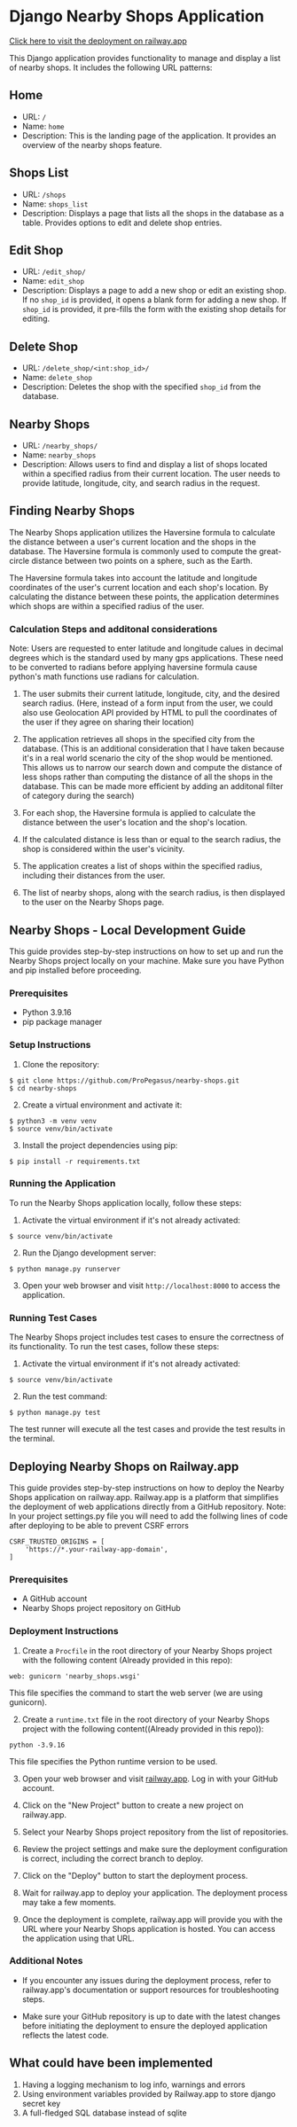 # Django Nearby Shops Application

[Click here to visit the deployment on railway.app](https://web-production-a819.up.railway.app/)

This Django application provides functionality to manage and display a list of nearby shops. It includes the following URL patterns:

## Home

- URL: `/`
- Name: `home`
- Description: This is the landing page of the application. It provides an overview of the nearby shops feature.

## Shops List

- URL: `/shops`
- Name: `shops_list`
- Description: Displays a page that lists all the shops in the database as a table. Provides options to edit and delete shop entries.

## Edit Shop

- URL: `/edit_shop/`
- Name: `edit_shop`
- Description: Displays a page to add a new shop or edit an existing shop. If no `shop_id` is provided, it opens a blank form for adding a new shop. If `shop_id` is provided, it pre-fills the form with the existing shop details for editing.

## Delete Shop

- URL: `/delete_shop/<int:shop_id>/`
- Name: `delete_shop`
- Description: Deletes the shop with the specified `shop_id` from the database.

## Nearby Shops

- URL: `/nearby_shops/`
- Name: `nearby_shops`
- Description: Allows users to find and display a list of shops located within a specified radius from their current location. The user needs to provide latitude, longitude, city, and search radius in the request.

## Finding Nearby Shops

The Nearby Shops application utilizes the Haversine formula to calculate the distance between a user's current location and the shops in the database. The Haversine formula is commonly used to compute the great-circle distance between two points on a sphere, such as the Earth.

The Haversine formula takes into account the latitude and longitude coordinates of the user's current location and each shop's location. By calculating the distance between these points, the application determines which shops are within a specified radius of the user.

### Calculation Steps and additonal considerations
Note: Users are requested to enter latitude and longitude calues in decimal degrees which is the standard used by many gps applications. These need to be converted to radians before applying haversine formula cause python's math functions use radians for calculation.

1. The user submits their current latitude, longitude, city, and the desired search radius. (Here, instead of a form input from the user, we could also use Geolocation API provided by HTML to pull the coordinates of the user if they agree on sharing their location)

2. The application retrieves all shops in the specified city from the database. (This is an additional consideration that I have taken because it's in a real world scenario the city of the shop would be mentioned. This allows us to narrow our search down and compute the distance of less shops rather than computing the distance of all the shops in the database. This can be made more efficient by adding an additonal filter of category during the search)

3. For each shop, the Haversine formula is applied to calculate the distance between the user's location and the shop's location.

4. If the calculated distance is less than or equal to the search radius, the shop is considered within the user's vicinity.

5. The application creates a list of shops within the specified radius, including their distances from the user.

6. The list of nearby shops, along with the search radius, is then displayed to the user on the Nearby Shops page.


## Nearby Shops - Local Development Guide

This guide provides step-by-step instructions on how to set up and run the Nearby Shops project locally on your machine. Make sure you have Python and pip installed before proceeding.

### Prerequisites

- Python 3.9.16
- pip package manager

### Setup Instructions

1. Clone the repository:

```
$ git clone https://github.com/ProPegasus/nearby-shops.git
$ cd nearby-shops
```

2. Create a virtual environment and activate it:

```
$ python3 -m venv venv
$ source venv/bin/activate
```

3. Install the project dependencies using pip:

```
$ pip install -r requirements.txt
```

### Running the Application

To run the Nearby Shops application locally, follow these steps:

1. Activate the virtual environment if it's not already activated:

```
$ source venv/bin/activate
```

2. Run the Django development server:

```
$ python manage.py runserver
```

3. Open your web browser and visit `http://localhost:8000` to access the application.

### Running Test Cases

The Nearby Shops project includes test cases to ensure the correctness of its functionality. To run the test cases, follow these steps:

1. Activate the virtual environment if it's not already activated:

```
$ source venv/bin/activate
```

2. Run the test command:

```
$ python manage.py test
```

The test runner will execute all the test cases and provide the test results in the terminal.

## Deploying Nearby Shops on Railway.app

This guide provides step-by-step instructions on how to deploy the Nearby Shops application on railway.app. Railway.app is a platform that simplifies the deployment of web applications directly from a GitHub repository.
Note: In your project settings.py file you will need to add the follwing lines of code after deploying to be able to prevent CSRF errors
```
CSRF_TRUSTED_ORIGINS = [
    'https://*.your-railway-app-domain',
]
```

### Prerequisites

- A GitHub account
- Nearby Shops project repository on GitHub

### Deployment Instructions

1. Create a `Procfile` in the root directory of your Nearby Shops project with the following content (Already provided in this repo):

```
web: gunicorn 'nearby_shops.wsgi'
```

This file specifies the command to start the web server (we are using gunicorn).

2. Create a `runtime.txt` file in the root directory of your Nearby Shops project with the following content((Already provided in this repo)):

```
python -3.9.16
```

This file specifies the Python runtime version to be used.

3. Open your web browser and visit [railway.app](https://railway.app). Log in with your GitHub account.

4. Click on the "New Project" button to create a new project on railway.app.

5. Select your Nearby Shops project repository from the list of repositories.

6. Review the project settings and make sure the deployment configuration is correct, including the correct branch to deploy.

7. Click on the "Deploy" button to start the deployment process.

8. Wait for railway.app to deploy your application. The deployment process may take a few moments.

9. Once the deployment is complete, railway.app will provide you with the URL where your Nearby Shops application is hosted. You can access the application using that URL.

### Additional Notes

- If you encounter any issues during the deployment process, refer to railway.app's documentation or support resources for troubleshooting steps.

- Make sure your GitHub repository is up to date with the latest changes before initiating the deployment to ensure the deployed application reflects the latest code.

## What could have been implemented
1. Having a logging mechanism to log info, warnings and errors
2. Using environment variables provided by Railway.app to store django secret key
3. A full-fledged SQL database instead of sqlite

